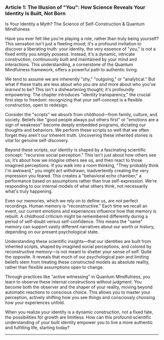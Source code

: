 ### Article 1: The Illusion of "You": How Science Reveals Your Identity Is Built, Not Born
Is Your Identity a Myth? The Science of Self-Construction & Quantum Mindfulness

Have you ever felt like you're playing a role, rather than truly being yourself? This sensation isn't just a fleeting mood; it's a profound invitation to discover a liberating truth: your identity, the very essence of "you," is not a fixed entity you simply possess. Instead, it's a dynamic, intricate construction, continuously built and maintained by your mind and interactions. This understanding, a cornerstone of the Quantum Mindfulness framework, offers a powerful path to authentic living.

We tend to assume we are inherently "shy," "outgoing," or "analytical." But what if these traits are less about who you *are* and more about who you've *learned* to be? This isn't a disheartening thought; it's profoundly empowering. The chapter introduces "identity transparency," the crucial first step to freedom: recognizing that your self-concept is a flexible construction, open to redesign.

Consider the "scripts" we absorb from childhood—from family, culture, and society. Beliefs like "good people always put others first" or "emotions are a sign of weakness" become deeply embedded programs, dictating our thoughts and behaviors. We perform these scripts so well that we often forget they aren't our inherent truth. Uncovering these inherited stories is vital for genuine self-discovery.

Beyond these scripts, our identity is shaped by a fascinating scientific concept: "recursive social perception." This isn't just about how others see us; it’s about how we *imagine* others see us, and then react to those imagined perceptions. If you walk into a room thinking, "They probably think I'm awkward," you might act withdrawn, inadvertently creating the very impression you feared. This creates a "behavioral echo chamber," a performance based on assumptions rather than true self-expression. We're responding to our internal models of what others think, not necessarily what's truly happening.

Even our memories, which we rely on to define us, are not perfect recordings. Human memory is "reconstructive." Each time we recall an event, our current emotions and experiences influence how that memory is rebuilt. A childhood criticism might be remembered differently during a period of self-doubt versus self-confidence. This means the "same" memory can support vastly different narratives about our worth or history, depending on our present psychological state.

Understanding these scientific insights—that our identities are built from inherited scripts, shaped by imagined social perceptions, and colored by reconstructive memory—is not meant to shatter your sense of self. Quite the opposite. It reveals that much of our psychological pain and limiting beliefs stem from treating these constructed models as absolute reality, rather than flexible assumptions open to change.

Through practices like "active witnessing" in Quantum Mindfulness, you learn to observe these internal constructions without judgment. You become both the observer and the shaper of your reality, moving beyond automatic reactions to conscious choice. This allows you to master your perception, actively shifting how you see things and consciously choosing how your experiences unfold.

When you realize your identity is a dynamic construction, not a fixed fate, the possibilities for growth are limitless. How can this profound scientific understanding of your built identity empower you to live a more authentic and fulfilling life, starting today?

---